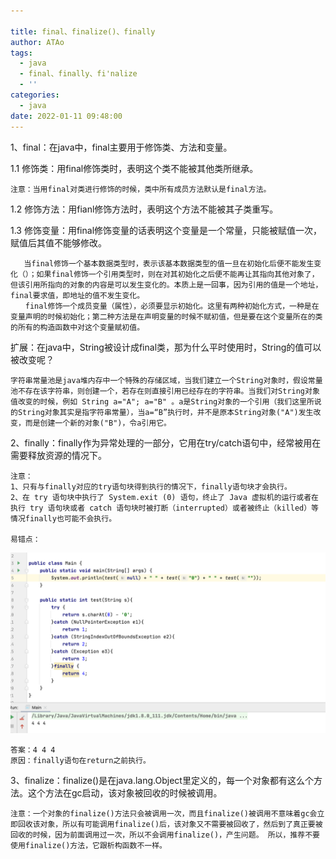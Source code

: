 ```yaml
---

title: final、finalize()、finally
author: ATAo
tags:
  - java
  - final、finally、fi'nalize
  - ''
categories:
  - java
date: 2022-01-11 09:48:00
---
```


1、final：在java中，final主要用于修饰类、方法和变量。

1.1 修饰类：用final修饰类时，表明这个类不能被其他类所继承。
	
    注意：当用final对类进行修饰的时候，类中所有成员方法默认是final方法。

1.2 修饰方法：用fianl修饰方法时，表明这个方法不能被其子类重写。
	
    
1.3 修饰变量：用final修饰变量的话表明这个变量是一个常量，只能被赋值一次，赋值后其值不能够修改。

	   当final修饰一个基本数据类型时，表示该基本数据类型的值一旦在初始化后便不能发生变化（）；如果final修饰一个引用类型时，则在对其初始化之后便不能再让其指向其他对象了，但该引用所指向的对象的内容是可以发生变化的。本质上是一回事，因为引用的值是一个地址，final要求值，即地址的值不发生变化。　
    　　final修饰一个成员变量（属性），必须要显示初始化。这里有两种初始化方式，一种是在变量声明的时候初始化；第二种方法是在声明变量的时候不赋初值，但是要在这个变量所在的类的所有的构造函数中对这个变量赋初值。

扩展：在java中，String被设计成final类，那为什么平时使用时，String的值可以被改变呢？

    字符串常量池是java堆内存中一个特殊的存储区域，当我们建立一个String对象时，假设常量池不存在该字符串，则创建一个，若存在则直接引用已经存在的字符串。当我们对String对象值改变的时候，例如 String a="A"; a="B" 。a是String对象的一个引用（我们这里所说的String对象其实是指字符串常量），当a=“B”执行时，并不是原本String对象("A")发生改变，而是创建一个新的对象("B")，令a引用它。
    
    
2、finally：finally作为异常处理的一部分，它用在try/catch语句中，经常被用在需要释放资源的情况下。

	注意：
    1、只有与finally对应的try语句块得到执行的情况下，finally语句块才会执行。
    2、在 try 语句块中执行了 System.exit (0) 语句，终止了 Java 虚拟机的运行或者在执行 try 语句块或者 catch 语句块时被打断（interrupted）或者被终止（killed）等情况finally也可能不会执行。
    
    易错点：
    
![upload successful](../images/pasted-3.png)

	答案：4 4 4
    原因：finally语句在return之前执行。 
    
3、finalize：finalize()是在java.lang.Object里定义的，每一个对象都有这么个方法。这个方法在gc启动，该对象被回收的时候被调用。
	
    注意：一个对象的finalize()方法只会被调用一次，而且finalize()被调用不意味着gc会立即回收该对象，所以有可能调用finalize()后，该对象又不需要被回收了，然后到了真正要被回收的时候，因为前面调用过一次，所以不会调用finalize()，产生问题。 所以，推荐不要使用finalize()方法，它跟析构函数不一样。













